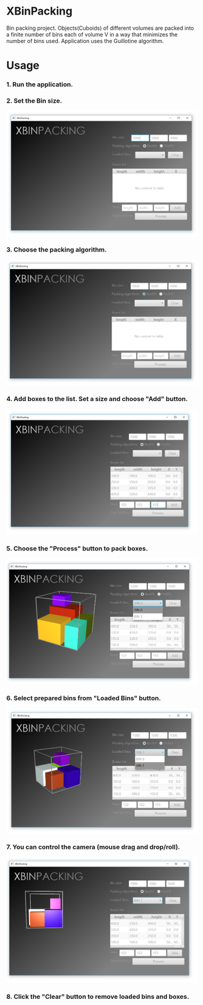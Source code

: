 # XBinPacking
Bin packing project. Objects(Cuboids) of different volumes are packed into a finite number of bins 
each of volume V in a way that minimizes the number of bins used. 
Application uses the Guillotine algorithm.
# Usage
### 1. Run the application.
### 2. Set the Bin size.
![GitHub Logo](/doc/1.png)
### 3. Choose the packing algorithm.
![GitHub Logo](/doc/2.png)
### 4. Add boxes to the list. Set a size and choose "Add" button.
![GitHub Logo](/doc/3.png)
### 5. Choose the "Process" button to pack boxes.
![GitHub Logo](/doc/4.png)
### 6. Select prepared bins from "Loaded Bins" button.
![GitHub Logo](/doc/5.png)
### 7. You can control the camera (mouse drag and drop/roll).
![GitHub Logo](/doc/6.png)
### 8. Click the "Clear" button to remove loaded bins and boxes.
